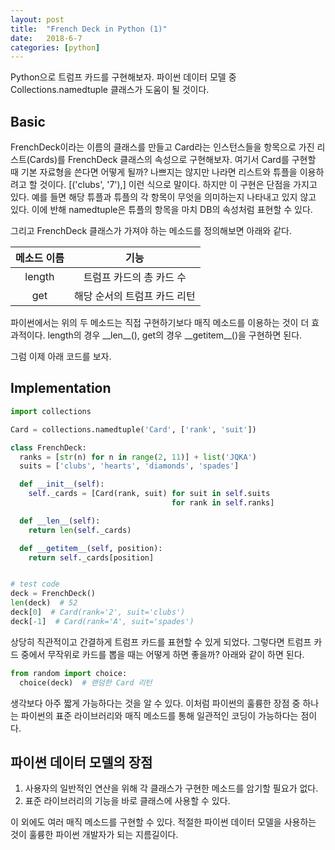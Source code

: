 ```yaml
---
layout: post
title:  "French Deck in Python (1)"
date:   2018-6-7
categories: [python]
---
```


<p class="intro"><span class="dropcap">P</span>ython으로 트럼프 카드를 구현해보자. 파이썬 데이터 모델 중 Collections.namedtuple 클래스가 도움이 될 것이다.</p>

## Basic

FrenchDeck이라는 이름의 클래스를 만들고 Card라는 인스턴스들을 항목으로 가진 리스트(Cards)를 FrenchDeck 클래스의 속성으로 구현해보자. 여기서 Card를 구현할 때 기본 자료형을 쓴다면 어떻게 될까? 나쁘지는 않지만 나라면 리스트와 튜플을 이용하려고 할 것이다. [('clubs', '7'),] 이런 식으로 말이다. 하지만 이 구현은 단점을 가지고 있다. 예를 들면 해당 튜플과 튜플의 각 항목이 무엇을 의미하는지 나타내고 있지 않고 있다. 이에 반해 namedtuple은 튜플의 항목을 마치 DB의 속성처럼 표현할 수 있다.

그리고 FrenchDeck 클래스가 가져야 하는 메소드를 정의해보면 아래와 같다.

| 메소드 이름 | 기능 |
|:--------:|:----------------:|
| length | 트럼프 카드의 총 카드 수 |
| get | 해당 순서의 트럼프 카드 리턴 |

파이썬에서는 위의 두 메소드는 직접 구현하기보다 매직 메소드를 이용하는 것이 더 효과적이다. length의 경우 \_\_len\_\_(), get의 경우 \_\_getitem\_\_()을 구현하면 된다.

그럼 이제 아래 코드를 보자.

## Implementation

```python
import collections

Card = collections.namedtuple('Card', ['rank', 'suit'])

class FrenchDeck:
  ranks = [str(n) for n in range(2, 11)] + list('JQKA')
  suits = ['clubs', 'hearts', 'diamonds', 'spades']

  def __init__(self):
    self._cards = [Card(rank, suit) for suit in self.suits
                                    for rank in self.ranks]

  def __len__(self):
    return len(self._cards)

  def __getitem__(self, position):
    return self._cards[position]


# test code
deck = FrenchDeck()
len(deck)  # 52
deck[0]  # Card(rank='2', suit='clubs')
deck[-1]  # Card(rank='A', suit='spades')
```

상당히 직관적이고 간결하게 트럼프 카드를 표현할 수 있게 되었다. 그렇다면 트럼프 카드 중에서 무작위로 카드를 뽑을 때는 어떻게 하면 좋을까? 아래와 같이 하면 된다.

```python
from random import choice:
  choice(deck)  # 랜덤한 Card 리턴
```

생각보다 아주 짧게 가능하다는 것을 알 수 있다. 이처럼 파이썬의 훌륭한 장점 중 하나는 파이썬의 표준 라이브러리와 매직 메소드를 통해 일관적인 코딩이 가능하다는 점이다.

## 파이썬 데이터 모델의 장점

1. 사용자의 일반적인 연산을 위해 각 클래스가 구현한 메소드를 암기할 필요가 없다.
2. 표준 라이브러리의 기능을 바로 클래스에 사용할 수 있다.

이 외에도 여러 매직 메소드를 구현할 수 있다. 적절한 파이썬 데이터 모델을 사용하는 것이 훌륭한 파이썬 개발자가 되는 지름길이다.
